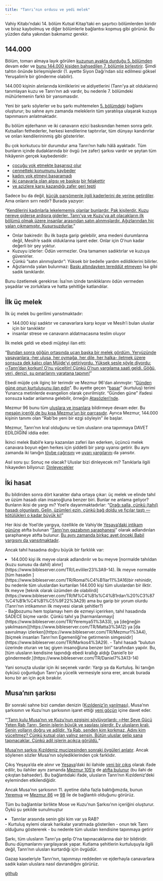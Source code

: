 ```yaml
---
title: "Tanrı’nın ordusu ve yedi melek"
---
```



Vahiy Kitabı’ndaki 14. bölüm Kutsal Kitap’taki en şaşırtıcı bölümlerden biridir ve biraz kaybolmuş ve diğer bölümlerle bağlantısı kopmuş gibi görünür. Bu yüzden daha yakından bakmamız gerekir.


## 144.000

<a name="181d"></a>
Bölüm, tomarı almaya layık görülen [kuzunun ayakta durduğu 5. bölümden](../../../content/seals/expl/the-book-with-the-seven-seals/index.html) devam eder ve [bunu 144.000 kişiden bahsedilen 7. bölümle birleştirir](../../../content/army/expl/the-144000/index.html). Şimdi tahtın önünde birleşmişlerdir (1. ayette Siyon Dağı’ndan söz edilmesi göksel Yeruşalim’e bir gönderme olabilir).

144.000 kişinin alınlarında kimliklerini ve aidiyetlerini (Tanrı’ya ait olduklarını) tanımlayan kuzu ve Tanrı’nın adı vardır, bu nedenle 7. bölümdeki mühürlemenin farklı bir yansımasıdır.

Yeni bir şarkı söylerler ve bu şarkı muhtemelen [5. bölümdek](https://www.bibleserver.com/TR/Vahiy5%3A9-10)i bağlamı oluşturur; bu sahne aynı zamanda meleklerin tüm yaratılışa ulaşarak kuzuya tapınmasını anlatmaktadır.

Bu bölüm ejderhanın ve iki canavarın ezici baskısından hemen sonra gelir. Kutsalları fethederler, herkesi kendilerine taptırırlar, tüm dünyayı kandırırlar ve onları kendilerininmiş gibi gösterirler.

Bu çok korkutucu bir durumdur ama Tanrı’nın halkı hâlâ ayaktadır. Tüm bunların içinde dudaklarında bir övgü (ve zafer) şarkısı vardır ve şeytan tüm hikâyenin gerçek kaybedenidir:

- [çocuğu yok etmekte başarısız olur](https://www.bibleserver.com/TR/Vahiy12%3A1-6)
- [cennetteki konumunu kaybeder](https://www.bibleserver.com/TR/Vahiy12%3A7-12)
- [kadını yok etmeyi başaramadı](https://www.bibleserver.com/TR/Vahiy12%3A13-17)
- [iki canavarla olan algısı ve baskısı](https://www.bibleserver.com/TR/Vahiy13) [bir felakettir](../../../content/beasts/expl/666-the-number-of-the-beast/index.html)
- [ve azizlere karşı kazandığı zafer geri tepti](../../../content/witnesses/expl/the-two-witnesses/index.html)


Sadece bu da değil, [küçük parşömenle ilgili kaderlerini de yerine getirdiler](../../../content/scroll/expl/the-little-scroll/index.html). Ama onların sırrı nedir? Burada yazıyor:

“[Kendilerini kadınlarla lekelememiş olanlar bunlardır. Pak kişilerdir. Kuzu nereye giderse ardısıra giderler. Tanrı’ya ve Kuzu’ya ait olacakların ilk bölümü olmak üzere insanlar arasından satın alınmışlardır. Ağızlarından hiç yalan çıkmamıştır. Kusursuzdurlar.](https://www.bibleserver.com/TR/Vahiy14%3A4-5)”

- Onlar bakiredir: Bu ilk başta garip gelebilir, ama medeni durumlarına değil, Mesih’e sadık olduklarına işaret eder. Onlar için O’nun kadar değerli bir şey yoktur.
- Kuzuyu izlerler: Ödün vermezler. Ona tamamen sadıktırlar ve kuzuya güvenirler.
- Çünkü “satın alınmışlardır”: Yüksek bir bedelle yardım edildiklerini bilirler.
- Ağızlarında yalan bulunmaz: [Baskı altındayken tereddüt etmeyen](https://www.bibleserver.com/TR/1.Petrus2%3A22) İsa gibi sadık tanıklardır.


Bunu özetlemek gerekirse: İsa’nın izinde tanıklıklarını ödün vermeden yaşadılar ve zorluklara ve hatta şehitliğe katlandılar.


## İlk üç melek

<a name="040b"></a>
İlk üç melek bu gerilimi yansıtmaktadır:

- 144.000 kişi sadıktır ve canavarlara karşı koyar ve Mesih’i bulan uluslar için bir tanıklıktır
- insanlar strese ve canavarın aldatmacasına teslim oluyor


İlk melek geldi ve ebedi müjdeyi ilan etti:

“[Bundan sonra göğün ortasında uçan başka bir melek gördüm. Yeryüzünde yaşayanlara -her ulusa, her oymağa, her dile, her halka- iletmek üzere sonsuza dek kalıcı olan Müjde’yi getiriyordu. Yüksek sesle şöyle diyordu: ‹‹Tanrı’dan korkun! O’nu yüceltin! Çünkü O’nun yargılama saati geldi. Göğü, yeri, denizi, su pınarlarını yaratana tapının!](https://www.bibleserver.com/TR/Vahiy14%3A6-7)”

Ebedi müjde çok ilginç bir terimdir ve Mezmur 96'dan alınmıştır: “[Günden güne onun kurtuluşunu ilan edin](https://biblehub.com/interlinear/psalms/96-2.htm)”. Bu ayette geçen “[basar](https://biblehub.com/hebrew/1319.htm)” (kurtuluş) terimi Yunanca metinlerde evangelion olarak çevrilmiştir. “Günden güne” ifadesi sonsuza kadar anlamına gelebilir, örneğin [Atasözleri’nde](https://www.bibleserver.com/TR/%C3%96zdeyi%C5%9Fler8%3A30).

Mezmur 96 bunu tüm [uluslara ve insanlara](https://www.bibleserver.com/TR/Mezmur96%3A3) bildirmeye devam eder. Bu [mesajın içeriği de bu kısa Mezmur’un bir parçasıdır](https://www.bibleserver.com/TR/Mezmur96%3A7-10). Ayrıca Mezmur, 144.000 kişinin tanımı olan “Rab’be yeni bir ezgi söyleyin” ile başlar.

Mezmur, Tanrı’nın kral olduğunu ve tüm ulusların ona tapınmaya DAVET EDİLDİĞİNİ iddia eder.

İkinci melek Babil’e karşı kazanılan zaferi ilan ederken, üçüncü melek canavara boyun eğen herkes için şiddetli bir yargı uyarısı getirir. Bu aynı zamanda iki tanığın [tövbe çağrısını](https://www.bibleserver.com/TR/Vahiy11%3A3) ve [uyarı yargılarını](https://www.bibleserver.com/TR/Vahiy11%3A5) da yansıtır.

Asıl soru şu: Sonuç ne olacak? Uluslar bizi dinleyecek mi? Tanıklarla ilgili hikayeden biliyoruz: [Dinleyecekler](../../../content/witnesses/expl/the-two-witnesses/index.html)


## İki hasat

<a name="c8c5"></a>
Bu bildiriden sonra dört karakter daha ortaya çıkar: üç melek ve elinde tahıl ve üzüm hasadı olan insanoğluna benzer biri. Bunlar ne anlama geliyor? Bunların ikisi de yargı mı? Yoel’e dayanmaktadırlar: “[Orağı salla, çünkü (tahıl) hasadı olgunlaştı. Gelin, üzümleri ezin, çünkü bağ doldu ve fıçılar taştı — kötülükleri o kadar büyük ki!](https://www.bibleserver.com/TR/Yoel3%3A13)”

Her ikisi de Yoel’de yargıya, özellikle de Vahiy’de [Yeşaya’daki intikam gününe](https://www.bibleserver.com/TR/Ye%C5%9Faya63%3A1-6) atıfta bulunan “[Tanrı’nın gazabının şaraphanesi](https://www.bibleserver.com/TR/Vahiy14%3A19)” olarak adlandırılan şaraphaneye atıfta bulunur. [Bu aynı zamanda birkaç ayet önceki Babil yargısını da yansıtmaktadır](https://www.bibleserver.com/TR/Vahiy14%3A10).

Ancak tahıl hasadına doğru büyük bir farklılık var:

<li id="aafb">144.000 kişi ilk meyve olarak adlandırılır ve bu meyve [normalde tahıldan (kuzu sunusu da dahil) alınır](https://www.bibleserver.com/TR/Levililer23%3A9-14). İlk meyve normalde [tüm hasadın ](https://www.bibleserver.com/TR/Romal%C4%B1lar11%3A16)bir rehinidir, bu nedenle tüm uluslardan kurtarılan 144.000 kişi tüm uluslardan bir ilktir.<br/> İlk meyve [teknik olarak üzümden de olabilirdi](https://www.bibleserver.com/TR/M%C4%B1s%C4%B1rdan%20%C3%87%C4%B1k%C4%B1%C5%9F22%3A29) ama bu garip bir yorum olurdu (Tanrı’nın intikamının ilk meyvesi olarak şehitler?)</li>- Bağbozumu hem toplamayı hem de ezmeyi içerirken, tahıl hasadında SADECE biçme vardır. Çünkü tahıl ya [harmanlanmayı](https://www.bibleserver.com/TR/Yeremya51%3A33), ya [değneğin yakılmasını](https://www.bibleserver.com/TR/Matta3%3A12) ya [da savrulmayı izlerken](https://www.bibleserver.com/TR/Mezmur1%3A4), [biçmek insanları Tanrı’nın Egemenliği’ne getirmenin simgesidir](https://www.bibleserver.com/TR/Markos4%3A29).
- Tahıl hasadı “bulutun üzerinde oturan ve taç giyen insanoğluna benzer biri” tarafından yapılır. Bu, [tüm ulusların kendisine tapındığı ebedi krallığı aldığı Daniel’e bir göndermedir.](https://www.bibleserver.com/TR/Daniel7%3A13-14)


Yani sonuçta uluslar için iki seçenek vardır: Yargı ya da Kurtuluş. İki tanığın öyküsü çoğunluğun Tanrı’ya yücelik vermesiyle sona erer, ancak burada konu bir an için açık bırakılır.


## Musa’nın şarkısı

<a name="e8d4"></a>
Bir sonraki sahne bizi camdan denizin ([Kızıldeniz’in yarılması](https://www.bibleserver.com/TR/Mezmur78%3A13)), Musa’nın şarkısının ve Kuzu’nun şarkısının işaret ettiği [yeni göçün](../../../background/israel/expl/the-second-exodus/index.html) içine davet eder.

“[‘Tanrı kulu Musa’nın ve Kuzu’nun ezgisini söylüyorlardı: ‹‹Her Şeye Gücü Yeten Rab Tanrı, Senin işlerin büyük ve şaşılası işlerdir. Ey ulusların kralı, Senin yolların doğru ve adildir. Ya Rab, senden kim korkmaz, Adını kim yüceltmez? Çünkü kutsal olan yalnız sensin. Bütün uluslar gelip sana tapınacaklar. Çünkü adil işlerin açıkça görüldü.](https://www.bibleserver.com/TR/Vahiy15%3A3-4)“

[Musa’nın şarkısı Kızıldeniz mucizesinden sonraki övgüleri anlatır](https://www.bibleserver.com/TR/M%C4%B1s%C4%B1rdan%20%C3%87%C4%B1k%C4%B1%C5%9F15%3A1-19). Ancak söylenen sözler Musa’nın söylediklerinden çok farklıdır.

Çıkış Yeşaya’da ele alınır ve [Yeşaya](https://www.bibleserver.com/TR/Ye%C5%9Faya11%3A15-16)’daki iki ilahide [yeni bir çıkış](https://www.bibleserver.com/TR/Ye%C5%9Faya12) olarak ifade edilir, bu ilahiler aynı zamanda [Mezmur 105'e](https://www.bibleserver.com/TR/Mezmur105%3A1) de [atıfta bulunur](https://www.bibleserver.com/TR/Ye%C5%9Faya12%3A4) (bu ilahi de çıkıştan bahseder). Bu bağlantıdaki ifade, ulusların Tanrı’nın Kızıldeniz’deki eyleminden etkilendiğidir.

Ancak Musa’nın şarkısının 11. ayetine daha fazla baktığımızda, bunun [Yeremya](https://www.bibleserver.com/TR/Yeremya10%3A6-7) ve [Mezmur 86](https://www.bibleserver.com/TR/Mezmur86%3A8-10) ve [98](https://www.bibleserver.com/TR/Mezmur98%3A1-2) ile de bağlantılı olduğunu görürüz.

Tüm bu bağlantılar birlikte Mose ve Kuzu’nun Şarkısı’nın içeriğini oluşturur. Öykü şu şekilde sunulmuştur

<li id="cac5">Tanrılar arasında senin gibi kim var ya RAB?</li>- Kurtuluş eylemi olarak harikalar yaratmada gösterilen
- onun tek Tanrı olduğunu göstererek
- bu nedenle tüm ulusları kendisine tapınmaya getirir


Şarkı, tüm ulusların Tanrı’ya gelip O’na tapınacaklarına dair bir bildiridir. Bunu düşmanlarını yargılayarak yapar. Kutlama şehitlerin kurtuluşuyla ilgili değil, Tanrı’nın ulusları kurtardığı için övgüdür.

Gazap kaseleriyle Tanrı’nın, tapınmayı reddeden ve ejderhayla canavarlara sadık kalan uluslara nasıl davrandığını görürüz.






[github](https://github.com/revelation-today/revelation-today/blob/main/exampleSite/content/docs/content/harvest/expl/gods-army-and-the-seven-angels.tr.md)
